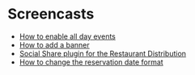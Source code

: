 Screencasts
===========

* [How to enable all day events](https://www.youtube.com/watch?v=K_qqCFIkVWI)
* [How to add a banner](https://www.youtube.com/watch?v=vndRpEYVmRQ)
* [Social Share plugin for the Restaurant Distribution](https://www.youtube.com/watch?v=PPVtrvsfbS8&list=UUEJ_OCn_WTIcT3VENk6BcOA)
* [How to change the reservation date format](https://www.youtube.com/watch?v=oyFaxr3jX4k&list=UUEJ_OCn_WTIcT3VENk6BcOA)
